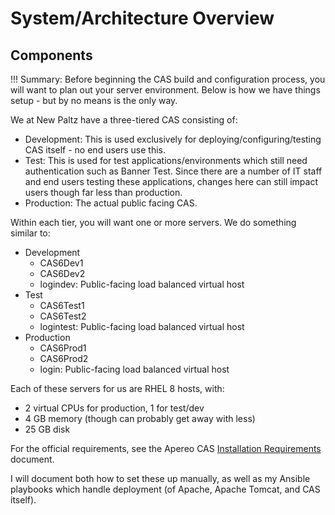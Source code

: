 # System/Architecture Overview

## Components

!!! Summary: Before beginning the CAS build and configuration process, you will want to plan out your server environment.  Below is how we have things setup - but by no means is the only way.

We at New Paltz have a three-tiered CAS consisting of:

* Development: This is used exclusively for deploying/configuring/testing CAS itself - no end users use this.
* Test: This is used for test applications/environments which still need authentication such as Banner Test.  Since there are a number of IT staff and end users testing these applications, changes here can still impact users though far less than production.
* Production: The actual public facing CAS.

Within each tier, you will want one or more servers.  We do something similar to:

* Development
  * CAS6Dev1
  * CAS6Dev2
  * logindev: Public-facing load balanced virtual host
* Test
  * CAS6Test1
  * CAS6Test2
  * logintest: Public-facing load balanced virtual host
* Production
  * CAS6Prod1
  * CAS6Prod2
  * login: Public-facing load balanced virtual host

Each of these servers for us are RHEL 8 hosts, with:

* 2 virtual CPUs for production, 1 for test/dev
* 4 GB memory (though can probably get away with less)
* 25 GB disk

For the official requirements, see the Apereo CAS [Installation Requirements](https://apereo.github.io/cas/6.2.x/planning/Installation-Requirements.html) document.

I will document both how to set these up manually, as well as my Ansible playbooks which handle deployment (of Apache, Apache Tomcat, and CAS itself).